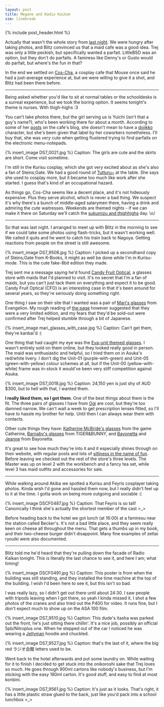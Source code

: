 ```yaml
---
layout: post
title: Megane and Radio Kaikan
vim: linebreak
---
```


{% include post_header.html %}

Actually that wasn't the whole story from [last night](/2012/03/06/ramen-to-tarot-to-kurisu.html). We were hungry after taking photos, and Blitz convinced us that a maid cafe was a good idea. Trej was only a little peckish, but specifically wanted a parfait. LittleBSD was an option, but they don't do parfaits. A famiresu like Denny's or Gusto would do parfait, but where's the fun in that?

In the end we settled on [Cos-Cha](http://www.cos-cha.com/), a cosplay cafe that Mouse once said he had a just-average experience at, but we were willing to give it a shot, and Blitz had been there before.

-----

Being asked whether you'd like to sit at normal tables or the schooldesks is a surreal experience, but we took the boring option. It seems tonight's theme is nurses. With thigh-highs  :3

You can't take photos there, but the girl serving us is Yuichi (isn't that a guy's name?), who's been working there for about a month. According to some of her [posts](http://blog.livedoor.jp/cos_cha/archives/52260461.html) on the cafe's blog, she doesn't mean to have a [dojikko](http://tvtropes.org/pmwiki/pmwiki.php/Main/Dojikko) character, but she's been given that label by her coworkers nonetheless. I'll buy that, she was *very* cute when getting flustered trying to find parfaits on the electronic menu-notepads.

{% insert_image DS7_0021.jpg %}
Caption: The girls are cute and the skirts are short. Come visit sometime.

I'm still in the Kurisu cosplay, which she got very excited about as she's also a fan of Steins;Gate. We had a good round of [Tutturu~](http://www.youtube.com/watch?v=gycSZoYzEks) at the table. She says she used to cosplay more, but it became too much like work after she started. I guess that's kind of an occupational hazard.

As things go, Cos-Cha seems like a decent place, and it's not hideously expensive. Plus they serve alcohol, which is never a bad thing. We suspect it's why there's a bunch of middle-aged salarymen there, having a drink and admiring the cute waitresses. Weekends are themed nights - if we can make it there on Saturday we'll catch the [sukumizu and thighhighs](http://danbooru.donmai.us/post/show/1108674/) day. \o/

-----

So that was last night. I arranged to meet up with Blitz in the morning to see if we could take some photos using flash-tricks, but it wasn't working well. We called it quits and he went to catch his train back to Nagoya. Getting reactions from people on the street is still awesome.

{% insert_image DS7_9508.jpg %}
Caption: I picked up a secondhand copy of Steins;Gate from K-Books, it might as well be done while I'm in Kurisu-mode. This is the cute fake-8bit edition they made.

Trej sent me a message saying he'd found [Candy Fruit Optical](http://www.canful-megane.com/), a glasses store with maids that I'd planned to visit. It's no secret that I'm a fan of maids, but you can't just tack them on everything and expect it to be good. Candy Fruit Optical (CFO) is an interesting case in that it's been around for several years, so they're seriously doing something right.

One thing I saw on their site that I wanted was a pair of [Mari's glasses](http://danbooru.donmai.us/post/show/1027655/) from Evangelion. My rough reading of [the page](http://blog.livedoor.jp/moe_megane/archives/55466128.html) however suggested that they were a very limited edition, and my fears that they'd be sold-out were confirmed after Trej helped stumble through a bit of Japanese.

{% insert_image mari_glasses_with_case.jpg %}
Caption: Can't get them, they're kanbai'd :(

One thing that had caught my eye was the [Eva-unit themed glasses](http://blog.livedoor.jp/moe_megane/archives/55509952.html). I wasn't entirely sold on them online, but they looked really good in person. The maid was enthusiastic and helpful, so I tried them on in Asuka's red/white livery. I don't dig the Unit-01 (purple-with-green) and Unit-05 (green-with-yellow) colour schemes at all, but if the Unit-00 (yellow-with-white) frame was in-stock it would've been very stiff competition against Asuka.

{% insert_image DS7_0018.jpg %}
Caption: 24,150 yen is just shy of AUD $300, but to hell with that, I wanted them.

**I really liked them, so I got them**. One of the best things about them is the fit. The three pairs of glasses I have from [Ogi](http://www.ogieyewear.com/) are cool, but they're too damned narrow. We can't wait a week to get prescription lenses fitted, so I'll have to hassle my brother for help. Until then I can always wear them with contacts.

Other cute things they have: [Katherine McBride's glasses](http://blog.livedoor.jp/moe_megane/archives/55502043.html) from the game Catherine, [Barnaby's glasses](http://blog.livedoor.jp/moe_megane/archives/55469557.html) from TIGER&BUNNY, and [Bayonetta](http://www.canful-megane.com/info/BAYONETTA.html) and [Jeanne](http://www.canful-megane.com/info/Jeanne.html) from Bayonetta.

It's great to see how much they're into it and it especially shines through on their website, with regular posts and lots of [silliness in the name of fun](http://blog.livedoor.jp/moe_megane/archives/55501356.html). Before leaving we checked out the rest of the store's three levels. The Master was up on level 2 with the workbench and a fancy tea set, while level 3 has maid outfits and accessories for sale.

-----

While walking around Akiba we spotted a Kurisu and Feyris cosplayer taking photos. Kinda wish I'd gone and hassled them now, but I really didn't feel up to it at the time. I gotta work on being more outgoing and sociable :(

{% insert_image DSCF0487.jpg %}
Caption: That Feyris is so tall! Canonically I think she's actually the shortest member of the cast >_>

Before heading back to the hotel we got lunch (at 16:00) at a famiresu near the station called Becker's. It's not a bad little place, and they seem really keen on cheese all throughout the menu. That gets a thumbs up in my book, and their two-cheese burger didn't disappoint. Many fine examples of zettai ryouiki were also documented.

-----

Blitz told me he'd heard that they're pulling down the facade of Radio Kaikan tonight. This is literally the last chance to see it, and here I am; what timing!

{% insert_image DSCF0491.jpg %}
Caption: This poster is from when the building was still standing, and they installed the time machine at the top of the building. I wish I'd been here to see it, but this isn't so bad.

I was really lazy, so I didn't get out there until about 24:30. I saw people with tripods leaving when I got there, so yeah I kinda missed it. I shot a few photos of the cranes and also tried out the P400 for video. It runs fine, but I don't expect much to show up on the ASA 100 film.

{% insert_image DS7_9510.jpg %}
Caption: This dude's itasha was parked out the front, he's just sitting there chillin'. It's a nice job, possibly an official 5pb/Nitroplus one. When he stepped out of the car I noticed he was wearing a [Jellyman](http://www.cospa.com/detail/id/00000035764) hoodie and chuckled.

{% insert_image DS7_9527.jpg %}
Caption: that's the last of it, where the big red ラジオ会館 letters used to be.

Went back to the hotel afterwards and put some laundry on. While waiting for it to finish I decided to get stuck into the onikoroshi sake that Trej loves so much. He goes through 900ml cartons like nobody's business, but I'm sticking with the easy 180ml carton. It's good stuff, and easy to find at most konbini.

{% insert_image DS7_9561.jpg %}
Caption: It's just as it looks. That's right, it has a little plastic straw glued to the back, just like you'd pack into a school lunchbox >_>

